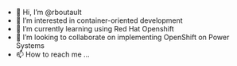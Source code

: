 - 👋 Hi, I’m @rboutault
- 👀 I’m interested in container-oriented development
- 🌱 I’m currently learning using Red Hat Openshift
- 💞️ I’m looking to collaborate on implementing OpenShift on Power Systems
- 📫 How to reach me ...

<!---
rboutault/rboutault is a ✨ special ✨ repository because its `README.md` (this file) appears on your GitHub profile.
You can click the Preview link to take a look at your changes.
--->
